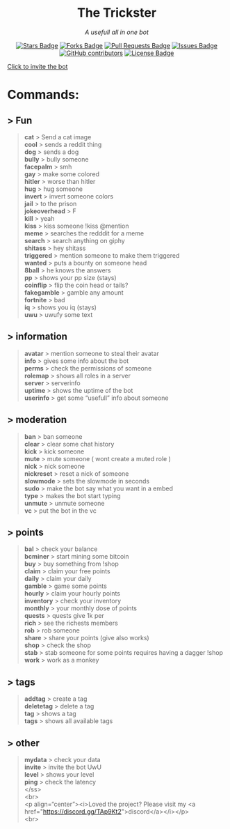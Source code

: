 <h1 align="center">The Trickster</h1>
<p align="center"><i>A usefull all in one bot</i></p>
<div align="center">
  <a href="https://github.com/SkyBlockDev/The-trickster/stargazers"><img src="https://img.shields.io/github/stars/SkyBlockDev/The-trickster" alt="Stars Badge"/></a>
<a href="https://github.com/SkyBlockDev/The-trickster/network/members"><img src="https://img.shields.io/github/forks/SkyBlockDev/The-trickster" alt="Forks Badge"/></a>
<a href="https://github.com/SkyBlockDev/The-trickster/pulls"><img src="https://img.shields.io/github/issues-pr/SkyBlockDev/The-trickster" alt="Pull Requests Badge"/></a>
<a href="https://github.com/SkyBlockDev/The-trickster/issues"><img src="https://img.shields.io/github/issues/SkyBlockDev/The-trickster" alt="Issues Badge"/></a>
<a href="https://github.com/SkyBlockDev/The-trickster/graphs/contributors"><img alt="GitHub contributors" src="https://img.shields.io/github/contributors/SkyBlockDev/The-trickster?color=2b9348"></a>
<a href="https://github.com/SkyBlockDev/The-trickster/blob/master/LICENSE"><img src="https://img.shields.io/github/license/SkyBlockDev/The-trickster?color=2b9348" alt="License Badge"/></a>
</div>
<p class="has-line-data" data-line-start="0" data-line-end="1"><a href="https://discord.com/oauth2/authorize?client_id=748985087420399717&amp;scope=bot&amp;permissions=67120320">Click to invite the bot</a></p>
<h1 class="code-line" data-line-start=1 data-line-end=2 ><a id="Commands_1"></a>Commands:</h1>
<h2 class="code-line" data-line-start=2 data-line-end=3 ><a id="_Fun_2"></a>&gt; Fun</h2>
<blockquote>
<p class="has-line-data" data-line-start="3" data-line-end="28"><strong>cat</strong> &gt; Send a cat image<br>
<strong>cool</strong> &gt; sends a reddit thing<br>
<strong>dog</strong> &gt; sends a dog<br>
<strong>bully</strong> &gt; bully someone<br>
<strong>facepalm</strong> &gt; smh<br>
<strong>gay</strong> &gt; make some colored<br>
<strong>hitler</strong> &gt; worse than hitler<br>
<strong>hug</strong> &gt; hug someone<br>
<strong>invert</strong> &gt; invert someone colors<br>
<strong>jail</strong> &gt; to the prison<br>
<strong>jokeoverhead</strong> &gt; F<br>
<strong>kill</strong> &gt; yeah<br>
<strong>kiss</strong> &gt; kiss someone !kiss @mention<br>
<strong>meme</strong> &gt; searches the redddit for a meme<br>
<strong>search</strong> &gt; search anything on giphy<br>
<strong>shitass</strong> &gt; hey shitass<br>
<strong>triggered</strong> &gt; mention someone to make them triggered<br>
<strong>wanted</strong> &gt; puts a bounty on someone head<br>
<strong>8ball</strong> &gt; he knows the answers<br>
<strong>pp</strong> &gt; shows your pp size (stays)<br>
<strong>coinflip</strong> &gt; flip the coin head or tails?<br>
<strong>fakegamble</strong> &gt; gamble any amount<br>
<strong>fortnite</strong> &gt; bad<br>
<strong>iq</strong> &gt; shows you iq (stays)<br>
<strong>uwu</strong> &gt; uwufy some text</p>
</blockquote>
<h2 class="code-line" data-line-start=28 data-line-end=29 ><a id="_information_28"></a>&gt; information</h2>
<blockquote>
<p class="has-line-data" data-line-start="29" data-line-end="36"><strong>avatar</strong> &gt; mention someone to steal their avatar<br>
<strong>info</strong> &gt; gives some info about the bot<br>
<strong>perms</strong> &gt; check the permissions of someone<br>
<strong>rolemap</strong> &gt; shows all roles in a server<br>
<strong>server</strong> &gt; serverinfo<br>
<strong>uptime</strong> &gt; shows the uptime of the bot<br>
<strong>userinfo</strong> &gt; get some “usefull” info about someone</p>
</blockquote>
<h2 class="code-line" data-line-start=36 data-line-end=37 ><a id="_moderation_36"></a>&gt; moderation</h2>
<blockquote>
<p class="has-line-data" data-line-start="37" data-line-end="48"><strong>ban</strong> &gt; ban someone<br>
<strong>clear</strong> &gt; clear some chat history<br>
<strong>kick</strong> &gt; kick someone<br>
<strong>mute</strong> &gt; mute someone  ( wont create a muted role )<br>
<strong>nick</strong> &gt; nick someone<br>
<strong>nickreset</strong> &gt; reset a nick of someone<br>
<strong>slowmode</strong> &gt; sets the slowmode in seconds<br>
<strong>sudo</strong> &gt; make the bot say what you want in a embed<br>
<strong>type</strong> &gt; makes the bot start typing<br>
<strong>unmute</strong> &gt; unmute someone<br>
<strong>vc</strong> &gt; put the bot in the vc</p>
</blockquote>
<h2 class="code-line" data-line-start=48 data-line-end=49 ><a id="_points_48"></a>&gt; points</h2>
<blockquote>
<p class="has-line-data" data-line-start="49" data-line-end="65"><strong>bal</strong> &gt; check your balance<br>
<strong>bcminer</strong> &gt; start mining some bitcoin<br>
<strong>buy</strong> &gt; buy something from !shop<br>
<strong>claim</strong> &gt; claim your free points<br>
<strong>daily</strong> &gt; claim your daily<br>
<strong>gamble</strong> &gt; game some points<br>
<strong>hourly</strong> &gt; claim your hourly points<br>
<strong>inventory</strong> &gt; check your inventory<br>
<strong>monthly</strong> &gt; your monthly dose of points<br>
<strong>quests</strong> &gt; quests give 1k per<br>
<strong>rich</strong> &gt; see the richests members<br>
<strong>rob</strong> &gt; rob someone<br>
<strong>share</strong> &gt; share your points (give also works)<br>
<strong>shop</strong> &gt; check the shop<br>
<strong>stab</strong> &gt; stab someone for some points requires having a dagger !shop<br>
<strong>work</strong> &gt; work as a monkey</p>
</blockquote>
<h2 class="code-line" data-line-start=65 data-line-end=66 ><a id="_tags_65"></a>&gt; tags</h2>
<blockquote>
<p class="has-line-data" data-line-start="66" data-line-end="70"><strong>addtag</strong> &gt; create a tag<br>
<strong>deletetag</strong> &gt; delete a tag<br>
<strong>tag</strong> &gt; shows a tag<br>
<strong>tags</strong> &gt; shows all available tags</p>
</blockquote>
<h2 class="code-line" data-line-start=70 data-line-end=71 ><a id="_other_70"></a>&gt; other</h2>
<blockquote>
<p class="has-line-data" data-line-start="71" data-line-end="79"><strong>mydata</strong> &gt; check your data<br>
<strong>invite</strong> &gt; invite the bot UwU<br>
<strong>level</strong> &gt; shows your level<br>
<strong>ping</strong> &gt; check the latency<br>
&lt;/ss&gt;<br>
&lt;br&gt;<br>
&lt;p align=“center”&gt;&lt;i&gt;Loved the project? Please visit my &lt;a href=&quot;<a href="https://discord.gg/TAp9Kt2">https://discord.gg/TAp9Kt2</a>&quot;&gt;discord&lt;/a&gt;&lt;/i&gt;&lt;/p&gt;<br>
&lt;br&gt;</p>
</blockquote>
